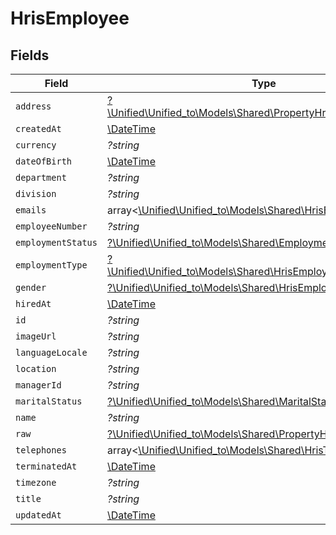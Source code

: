 # HrisEmployee


## Fields

| Field                                                                                                                | Type                                                                                                                 | Required                                                                                                             | Description                                                                                                          |
| -------------------------------------------------------------------------------------------------------------------- | -------------------------------------------------------------------------------------------------------------------- | -------------------------------------------------------------------------------------------------------------------- | -------------------------------------------------------------------------------------------------------------------- |
| `address`                                                                                                            | [?\Unified\Unified_to\Models\Shared\PropertyHrisEmployeeAddress](../../Models/Shared/PropertyHrisEmployeeAddress.md) | :heavy_minus_sign:                                                                                                   | N/A                                                                                                                  |
| `createdAt`                                                                                                          | [\DateTime](https://www.php.net/manual/en/class.datetime.php)                                                        | :heavy_minus_sign:                                                                                                   | N/A                                                                                                                  |
| `currency`                                                                                                           | *?string*                                                                                                            | :heavy_minus_sign:                                                                                                   | N/A                                                                                                                  |
| `dateOfBirth`                                                                                                        | [\DateTime](https://www.php.net/manual/en/class.datetime.php)                                                        | :heavy_minus_sign:                                                                                                   | N/A                                                                                                                  |
| `department`                                                                                                         | *?string*                                                                                                            | :heavy_minus_sign:                                                                                                   | N/A                                                                                                                  |
| `division`                                                                                                           | *?string*                                                                                                            | :heavy_minus_sign:                                                                                                   | N/A                                                                                                                  |
| `emails`                                                                                                             | array<[\Unified\Unified_to\Models\Shared\HrisEmail](../../Models/Shared/HrisEmail.md)>                               | :heavy_minus_sign:                                                                                                   | N/A                                                                                                                  |
| `employeeNumber`                                                                                                     | *?string*                                                                                                            | :heavy_minus_sign:                                                                                                   | N/A                                                                                                                  |
| `employmentStatus`                                                                                                   | [?\Unified\Unified_to\Models\Shared\EmploymentStatus](../../Models/Shared/EmploymentStatus.md)                       | :heavy_minus_sign:                                                                                                   | N/A                                                                                                                  |
| `employmentType`                                                                                                     | [?\Unified\Unified_to\Models\Shared\HrisEmployeeEmploymentType](../../Models/Shared/HrisEmployeeEmploymentType.md)   | :heavy_minus_sign:                                                                                                   | N/A                                                                                                                  |
| `gender`                                                                                                             | [?\Unified\Unified_to\Models\Shared\HrisEmployeeGender](../../Models/Shared/HrisEmployeeGender.md)                   | :heavy_minus_sign:                                                                                                   | N/A                                                                                                                  |
| `hiredAt`                                                                                                            | [\DateTime](https://www.php.net/manual/en/class.datetime.php)                                                        | :heavy_minus_sign:                                                                                                   | N/A                                                                                                                  |
| `id`                                                                                                                 | *?string*                                                                                                            | :heavy_minus_sign:                                                                                                   | N/A                                                                                                                  |
| `imageUrl`                                                                                                           | *?string*                                                                                                            | :heavy_minus_sign:                                                                                                   | N/A                                                                                                                  |
| `languageLocale`                                                                                                     | *?string*                                                                                                            | :heavy_minus_sign:                                                                                                   | N/A                                                                                                                  |
| `location`                                                                                                           | *?string*                                                                                                            | :heavy_minus_sign:                                                                                                   | N/A                                                                                                                  |
| `managerId`                                                                                                          | *?string*                                                                                                            | :heavy_minus_sign:                                                                                                   | N/A                                                                                                                  |
| `maritalStatus`                                                                                                      | [?\Unified\Unified_to\Models\Shared\MaritalStatus](../../Models/Shared/MaritalStatus.md)                             | :heavy_minus_sign:                                                                                                   | N/A                                                                                                                  |
| `name`                                                                                                               | *?string*                                                                                                            | :heavy_minus_sign:                                                                                                   | N/A                                                                                                                  |
| `raw`                                                                                                                | [?\Unified\Unified_to\Models\Shared\PropertyHrisEmployeeRaw](../../Models/Shared/PropertyHrisEmployeeRaw.md)         | :heavy_minus_sign:                                                                                                   | N/A                                                                                                                  |
| `telephones`                                                                                                         | array<[\Unified\Unified_to\Models\Shared\HrisTelephone](../../Models/Shared/HrisTelephone.md)>                       | :heavy_minus_sign:                                                                                                   | N/A                                                                                                                  |
| `terminatedAt`                                                                                                       | [\DateTime](https://www.php.net/manual/en/class.datetime.php)                                                        | :heavy_minus_sign:                                                                                                   | N/A                                                                                                                  |
| `timezone`                                                                                                           | *?string*                                                                                                            | :heavy_minus_sign:                                                                                                   | N/A                                                                                                                  |
| `title`                                                                                                              | *?string*                                                                                                            | :heavy_minus_sign:                                                                                                   | N/A                                                                                                                  |
| `updatedAt`                                                                                                          | [\DateTime](https://www.php.net/manual/en/class.datetime.php)                                                        | :heavy_minus_sign:                                                                                                   | N/A                                                                                                                  |